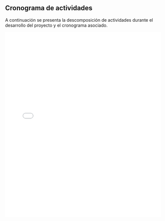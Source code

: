 ## Cronograma de actividades

A continuación se presenta la descomposición de actividades durante el desarrollo del proyecto y el cronograma asociado.
<!---
# Etapas 
1. Análisis de situación actual: Investigar y lograr un entendimiento profundo del proceso de productivo sus etapas y las principales variables que entran en el proceso productivo. Identificando los cuellos de botella 
2. Diseño de la propuesta: Desarrollo de propuestas  de automatización que mejorarían la eficiencia del proceso productivo. Evaluación de las mismas y selección  de aquellas que mayor valor generen basados en los criterios de evaluación.
3. Implementación de la propuesta: Desarrollo de la propuesta seleccionada mediante virtual commissioning e implementación de la misma en el software de diseño NX mechatronic concept designer.
4. Evaluación de resultados: Evaluación de los resultados obtenidos en la implementación de la propuesta de automatización y comparación con los resultados esperados. 
-->

<embed src="/Tile-Tech/Cronograma-EDT-Completo.pdf" type="application/pdf" width="100%" height="600px" />